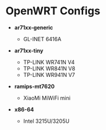 # OpenWRT Configs

- **ar71xx-generic**
  - GL-INET 6416A

- **ar71xx-tiny**
  - TP-LINK WR741N V4
  - TP-LINK WR841N V8
  - TP-LINK WR941N V7

- **ramips-mt7620**
  - XiaoMi MiWiFi mini

- **x86-64**
  - Intel 3215U/3205U
